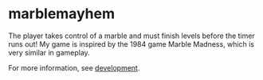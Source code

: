 # marblemayhem
The player takes control of a marble and must finish levels before the timer runs out! My game is inspired by the 1984 game Marble Madness,
which is very similar in gameplay. 

For more information, see [development](https://github.com/ethanmogreg/marblemayhem/development).
